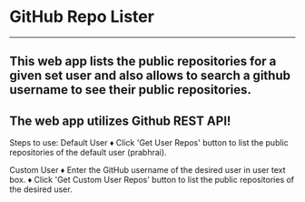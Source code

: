 # GitHub Repo Lister
----------------
This web app lists the public repositories for a given set user and also allows to search a github username to see their public repositories.
----------------
The web app utilizes Github REST API! 
----------------

Steps to use:
Default User
♦ Click 'Get User Repos' button to list the public repositories of the default user (prabhrai).

Custom User
♦ Enter the GitHub username of the desired user in user text box.
♦ Click 'Get Custom User Repos' button to list the public repositories of the desired user.